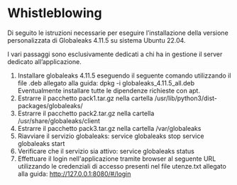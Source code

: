 # Whistleblowing

Di seguito le istruzioni necessarie per eseguire l’installazione della versione personalizzata di Globaleaks 4.11.5 su sistema Ubuntu 22.04.

I vari passaggi sono esclusivamente dedicati a chi ha in gestione il server dedicato all’applicazione.


1.	Installare globaleaks 4.11.5 eseguendo il seguente comando utilizzando il file .deb allegato alla guida:
dpkg -i globaleaks_4.11.5_all.deb
Eventualmente installare tutte le dipendenze richieste con apt.
2.	Estrarre il pacchetto pack1.tar.gz nella cartella /usr/lib/python3/dist-packages/globaleaks/
3.	Estrarre il pacchetto pack2.tar.gz nella cartella /usr/share/globaleaks/client
4.	Estrarre il pacchetto pack3.tar.gz nella cartella /var/globaleaks
5.	Riavviare il servizio globaleaks:
service globaleaks stop
service globaleaks start
6.	Verificare che il servizio sia attivo:
service globaleaks status
7.	Effettuare il login nell'applicazione tramite browser al seguente URL utilizzando le credenziali di accesso presenti nel file utenze.txt allegato alla guida:
http://127.0.0.1:8080/#/login
